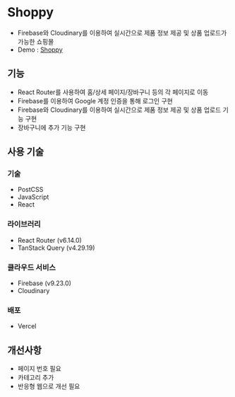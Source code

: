 # Shoppy

- Firebase와 Cloudinary를 이용하여 실시간으로 제품 정보 제공 및 상품 업로드가 가능한 쇼핑몰
- Demo : [Shoppy](https://shoppy-lani.vercel.app/)

## 기능

- React Router를 사용하여 홈/상세 페이지/장바구니 등의 각 페이지로 이동
- Firebase를 이용하여 Google 계정 인증을 통해 로그인 구현
- Firebase와 Cloudinary를 이용하여 실시간으로 제품 정보 제공 및 상품 업로드 기능 구현
- 장바구니에 추가 기능 구현

## 사용 기술

### 기술

- PostCSS
- JavaScript
- React

### 라이브러리

- React Router (v6.14.0)
- TanStack Query (v4.29.19)

### 클라우드 서비스

- Firebase (v9.23.0)
- Cloudinary

### 배포

- Vercel

## 개선사항

- 페이지 번호 필요
- 카테고리 추가
- 반응형 웹으로 개선 필요
